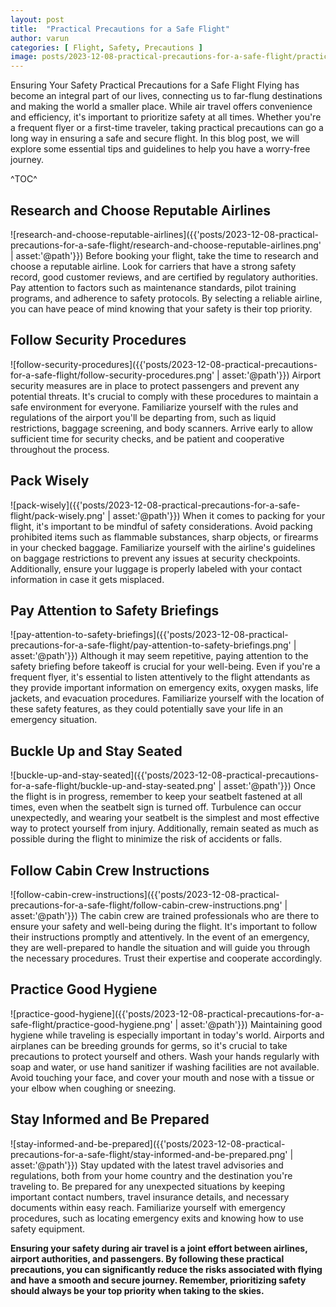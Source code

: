 ```yaml
---
layout: post
title:  "Practical Precautions for a Safe Flight"
author: varun
categories: [ Flight, Safety, Precautions ]
image: posts/2023-12-08-practical-precautions-for-a-safe-flight/practical-precautions-for-a-safe-flight.png
---
```


Ensuring Your Safety Practical Precautions for a Safe Flight Flying has become an integral part of our lives, connecting us to far-flung destinations and making the world a smaller place. While air travel offers convenience and efficiency, it's important to prioritize safety at all times. Whether you're a frequent flyer or a first-time traveler, taking practical precautions can go a long way in ensuring a safe and secure flight. In this blog post, we will explore some essential tips and guidelines to help you have a worry-free journey.

^TOC^

## Research and Choose Reputable Airlines
![research-and-choose-reputable-airlines]({{'posts/2023-12-08-practical-precautions-for-a-safe-flight/research-and-choose-reputable-airlines.png' | asset:'@path'}})
Before booking your flight, take the time to research and choose a reputable airline. Look for carriers that have a strong safety record, good customer reviews, and are certified by regulatory authorities. Pay attention to factors such as maintenance standards, pilot training programs, and adherence to safety protocols. By selecting a reliable airline, you can have peace of mind knowing that your safety is their top priority.

##  Follow Security Procedures
![follow-security-procedures]({{'posts/2023-12-08-practical-precautions-for-a-safe-flight/follow-security-procedures.png' | asset:'@path'}})
Airport security measures are in place to protect passengers and prevent any potential threats. It's crucial to comply with these procedures to maintain a safe environment for everyone. Familiarize yourself with the rules and regulations of the airport you'll be departing from, such as liquid restrictions, baggage screening, and body scanners. Arrive early to allow sufficient time for security checks, and be patient and cooperative throughout the process.

##  Pack Wisely
![pack-wisely]({{'posts/2023-12-08-practical-precautions-for-a-safe-flight/pack-wisely.png' | asset:'@path'}})
When it comes to packing for your flight, it's important to be mindful of safety considerations. Avoid packing prohibited items such as flammable substances, sharp objects, or firearms in your checked baggage. Familiarize yourself with the airline's guidelines on baggage restrictions to prevent any issues at security checkpoints. Additionally, ensure your luggage is properly labeled with your contact information in case it gets misplaced.
 
##  Pay Attention to Safety Briefings
![pay-attention-to-safety-briefings]({{'posts/2023-12-08-practical-precautions-for-a-safe-flight/pay-attention-to-safety-briefings.png' | asset:'@path'}})
Although it may seem repetitive, paying attention to the safety briefing before takeoff is crucial for your well-being. Even if you're a frequent flyer, it's essential to listen attentively to the flight attendants as they provide important information on emergency exits, oxygen masks, life jackets, and evacuation procedures. Familiarize yourself with the location of these safety features, as they could potentially save your life in an emergency situation.

##  Buckle Up and Stay Seated
![buckle-up-and-stay-seated]({{'posts/2023-12-08-practical-precautions-for-a-safe-flight/buckle-up-and-stay-seated.png' | asset:'@path'}})
Once the flight is in progress, remember to keep your seatbelt fastened at all times, even when the seatbelt sign is turned off. Turbulence can occur unexpectedly, and wearing your seatbelt is the simplest and most effective way to protect yourself from injury. Additionally, remain seated as much as possible during the flight to minimize the risk of accidents or falls.

##  Follow Cabin Crew Instructions
![follow-cabin-crew-instructions]({{'posts/2023-12-08-practical-precautions-for-a-safe-flight/follow-cabin-crew-instructions.png' | asset:'@path'}})
The cabin crew are trained professionals who are there to ensure your safety and well-being during the flight. It's important to follow their instructions promptly and attentively. In the event of an emergency, they are well-prepared to handle the situation and will guide you through the necessary procedures. Trust their expertise and cooperate accordingly.

##  Practice Good Hygiene
![practice-good-hygiene]({{'posts/2023-12-08-practical-precautions-for-a-safe-flight/practice-good-hygiene.png' | asset:'@path'}})
Maintaining good hygiene while traveling is especially important in today's world. Airports and airplanes can be breeding grounds for germs, so it's crucial to take precautions to protect yourself and others. Wash your hands regularly with soap and water, or use hand sanitizer if washing facilities are not available. Avoid touching your face, and cover your mouth and nose with a tissue or your elbow when coughing or sneezing.

##  Stay Informed and Be Prepared
![stay-informed-and-be-prepared]({{'posts/2023-12-08-practical-precautions-for-a-safe-flight/stay-informed-and-be-prepared.png' | asset:'@path'}})
Stay updated with the latest travel advisories and regulations, both from your home country and the destination you're traveling to. Be prepared for any unexpected situations by keeping important contact numbers, travel insurance details, and necessary documents within easy reach. Familiarize yourself with emergency procedures, such as locating emergency exits and knowing how to use safety equipment.


**Ensuring your safety during air travel is a joint effort between airlines, airport authorities, and passengers. By following these practical precautions, you can significantly reduce the risks associated with flying and have a smooth and secure journey. Remember, prioritizing safety should always be your top priority when taking to the skies.**





